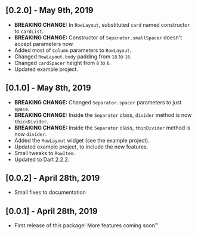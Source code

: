 ## [0.2.0] - May 9th, 2019

* **BREAKING CHANGE:** In `RowLayout`, substituted `card` named constructor to `cardList`.
* **BREAKING CHANGE:** Constructor of `Separator.smallSpacer` doesn't accept parameters now.
* Added most of `Column` parameters to `RowLayout`.
* Changed `RowLayout.body` padding from `18` to `16`.
* Changed `cardSpacer` height from `8` to `6`.
* Updated example project.

## [0.1.0] - May 8th, 2019

* **BREAKING CHANGE:** Changed `Separator.spacer` parameters to just `space`.
* **BREAKING CHANGE:** Inside the `Separator` class, `divider` method is now `thickDivider`.
* **BREAKING CHANGE:** Inside the `Separator` class, `thinDivider` method is now `divider`.
* Added the `RowLayout` widget (see the example project).
* Updated example project, to include the new features.
* Small tweaks to `RowItem`.
* Updated to Dart 2.2.2.

## [0.0.2] - April 28th, 2019

* Small fixes to documentation

## [0.0.1] - April 28th, 2019

* First release of this package! More features coming soon™
